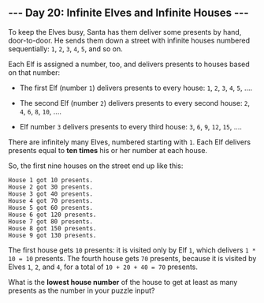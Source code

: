 ## --- Day 20: Infinite Elves and Infinite Houses ---
To keep the Elves busy, Santa has them deliver some presents by hand, door-to-door<!--- This was before the Elves unionized, apparently. -->. He sends them down a street with infinite houses numbered sequentially: `1`, `2`, `3`, `4`, `5`, and so on.
 
Each Elf is assigned a number, too, and delivers presents to houses based on that number:
 
 
- The first Elf (number `1`) delivers presents to every house: `1`, `2`, `3`, `4`, `5`, ....
 
- The second Elf (number `2`) delivers presents to every second house: `2`, `4`, `6`, `8`, `10`, ....
 
- Elf number `3` delivers presents to every third house: `3`, `6`, `9`, `12`, `15`, ....
 
 
There are infinitely many Elves, numbered starting with `1`. Each Elf delivers presents equal to **ten times** his or her number at each house.
 
So, the first nine houses on the street end up like this:
 

```
House 1 got 10 presents.
House 2 got 30 presents.
House 3 got 40 presents.
House 4 got 70 presents.
House 5 got 60 presents.
House 6 got 120 presents.
House 7 got 80 presents.
House 8 got 150 presents.
House 9 got 130 presents.
```

 
The first house gets `10` presents: it is visited only by Elf `1`, which delivers `1 * 10 = 10` presents. The fourth house gets `70` presents, because it is visited by Elves `1`, `2`, and `4`, for a total of `10 + 20 + 40 = 70` presents.
 
What is the **lowest house number** of the house to get at least as many presents as the number in your puzzle input?
 